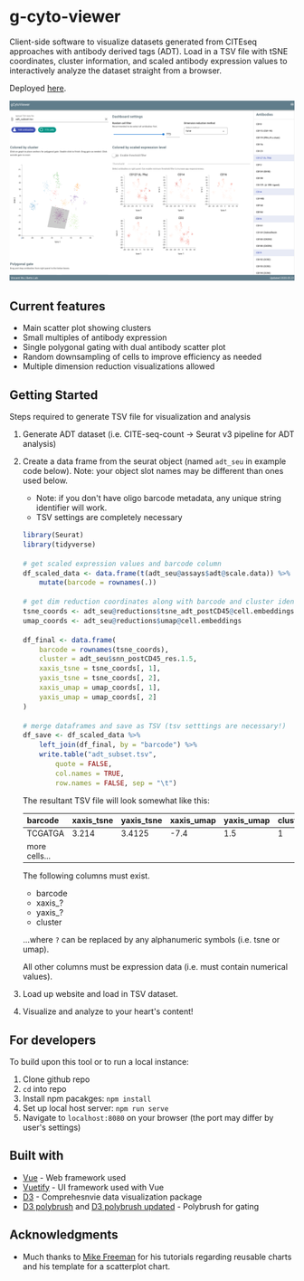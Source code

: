 # g-cyto-viewer

Client-side software to visualize datasets generated from CITEseq approaches with antibody derived tags (ADT). Load in a TSV file with tSNE coordinates, cluster information, and scaled antibody expression values to interactively analyze the dataset straight from a browser.

Deployed [here](https://wuv21.github.io/g-cyto-viewer/).

![screenshot of website](img/screenshot.png)

## Current features
- Main scatter plot showing clusters
- Small multiples of antibody expression
- Single polygonal gating with dual antibody scatter plot
- Random downsampling of cells to improve efficiency as needed
- Multiple dimension reduction visualizations allowed

## Getting Started

Steps required to generate TSV file for visualization and analysis

1. Generate ADT dataset (i.e. CITE-seq-count -> Seurat v3 pipeline for ADT analysis)
2. Create a data frame from the seurat object (named `adt_seu` in example code below). Note: your object slot names may be different than ones used below.
    - Note: if you don't have oligo barcode metadata, any unique string identifier will work.
    - TSV settings are completely necessary

    ```r
    library(Seurat)
    library(tidyverse)
    
    # get scaled expression values and barcode column
    df_scaled_data <- data.frame(t(adt_seu@assays$adt@scale.data)) %>%
        mutate(barcode = rownames(.))

    # get dim reduction coordinates along with barcode and cluster identity
    tsne_coords <- adt_seu@reductions$tsne_adt_postCD45@cell.embeddings
    umap_coords <- adt_seu@reductions$umap@cell.embeddings

    df_final <- data.frame(
        barcode = rownames(tsne_coords),
        cluster = adt_seu$snn_postCD45_res.1.5,
        xaxis_tsne = tsne_coords[, 1],
        yaxis_tsne = tsne_coords[, 2],
        xaxis_umap = umap_coords[, 1],
        yaxis_umap = umap_coords[, 2]
    )

    # merge dataframes and save as TSV (tsv setttings are necessary!)
    df_save <- df_scaled_data %>%
        left_join(df_final, by = "barcode") %>%
        write.table("adt_subset.tsv",
            quote = FALSE,
            col.names = TRUE,
            row.names = FALSE, sep = "\t")
    ````

    The resultant TSV file will look somewhat like this:

    barcode | xaxis_tsne | yaxis_tsne | xaxis_umap | yaxis_umap | cluster | CD3 | CD4 | CD5 | CD8 | more_markers
    --- | --- | --- | --- | --- | --- | --- | --- | --- | --- | ---
    TCGATGA | 3.214 | 3.4125 | -7.4 | 1.5 | 1 | -0.5 | 0.5 | 0.4 | 0.6 | etc...
    more cells... | | | | | | | | | | 

    The following columns must exist.
    - barcode
    - xaxis_?
    - yaxis_? 
    - cluster

    ...where `?` can be replaced by any alphanumeric symbols (i.e. tsne or umap).

    All other columns must be expression data (i.e. must contain numerical values).

3. Load up website and load in TSV dataset.
4. Visualize and analyze to your heart's content!

## For developers
To build upon this tool or to run a local instance:
1. Clone github repo
2. `cd` into repo
3. Install npm pacakges: `npm install`
4. Set up local host server: `npm run serve`
5. Navigate to `localhost:8080` on your browser (the port may differ by user's settings)

## Built with

* [Vue](https://vuejs.org/) - Web framework used
* [Vuetify](https://vuetifyjs.com/en/) - UI framework used with Vue
* [D3](https://d3js.org/) - Comprehesnvie data visualization package
* [D3 polybrush](https://gist.github.com/gtb104/3667340) and [D3 polybrush updated](http://bl.ocks.org/junwang23/bfcf242c09f0aaa0d6a27cdc84285a8e) - Polybrush for gating

## Acknowledgments

* Much thanks to [Mike Freeman](https://info474-s17.github.io/book/d3-reusability.html) for his tutorials regarding reusable charts and his template for a scatterplot chart.
